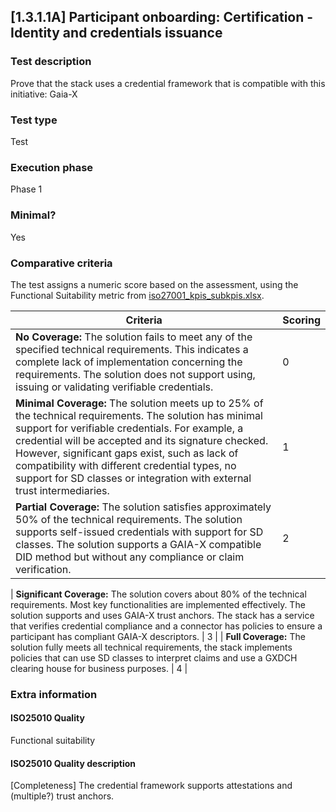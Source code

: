 ## [1.3.1.1A] Participant onboarding: Certification - Identity and credentials issuance

### Test description

Prove that the stack uses a credential framework that is compatible with this initiative: Gaia-X

### Test type

Test

### Execution phase

Phase 1

### Minimal?

Yes

### Comparative criteria

The test assigns a numeric score based on the assessment, using the Functional Suitability metric from [iso27001_kpis_subkpis.xlsx](../../../../../design_decisions/background_info/iso27001_kpis_subkpis.xlsx).

| **Criteria**                                                                                                                                                                                                                                                                                                                                                                                      | **Scoring** |
| ------------------------------------------------------------------------------------------------------------------------------------------------------------------------------------------------------------------------------------------------------------------------------------------------------------------------------------------------------------------------------------------------- | ----------- |
| **No Coverage:** The solution fails to meet any of the specified technical requirements. This indicates a complete lack of implementation concerning the requirements. The solution does not support using, issuing or validating verifiable credentials.                                                                                                                                         | 0           |
| **Minimal Coverage:** The solution meets up to 25% of the technical requirements. The solution has minimal support for verifiable credentials. For example, a credential will be accepted and its signature checked. However, significant gaps exist, such as lack of compatibility with different credential types, no support for SD classes or integration with external trust intermediaries. | 1           |
| **Partial Coverage:** The solution satisfies approximately 50% of the technical requirements. The solution supports self-issued credentials with support for SD classes. The solution supports a GAIA-X compatible DID method but without any compliance or claim verification.                                                                                                                   | 2           |

| **Significant Coverage:** The solution covers about 80% of the technical requirements. Most key functionalities are implemented effectively. The solution supports and uses GAIA-X trust anchors. The stack has a service that verifies credential compliance and a connector has policies to ensure a participant has
compliant GAIA-X descriptors. | 3 |
| **Full Coverage:** The solution fully meets all technical requirements, the stack implements policies that can use SD classes to interpret claims and use a GXDCH clearing house for business
purposes. | 4 |

### Extra information

#### ISO25010 Quality

Functional suitability

#### ISO25010 Quality description

[Completeness] The credential framework supports attestations and (multiple?) trust anchors.
